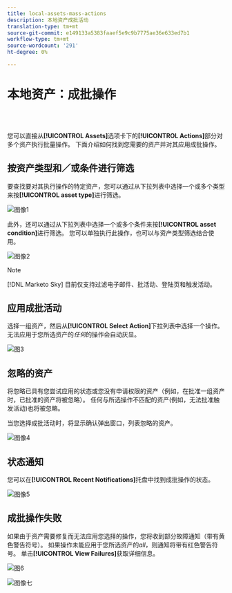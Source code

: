 ```yaml
---
title: local-assets-mass-actions
description: 本地资产成批活动
translation-type: tm+mt
source-git-commit: e149133a5383faaef5e9c9b7775ae36e633ed7b1
workflow-type: tm+mt
source-wordcount: '291'
ht-degree: 0%

---
```



# 本地资产：成批操作

<br> 

您可以直接从&#x200B;**[!UICONTROL Assets]**&#x200B;选项卡下的&#x200B;**[!UICONTROL Actions]**&#x200B;部分对多个资产执行批量操作。 下面介绍如何找到您需要的资产并对其应用成批操作。

## 按资产类型和／或条件进行筛选

要查找要对其执行操作的特定资产，您可以通过从下拉列表中选择一个或多个类型来按&#x200B;**[!UICONTROL asset type]**&#x200B;进行筛选。

![图像1](/help/sky/assets/programs/local-assets-mass-actions/local-assets-mass-actions-1.png)

此外，还可以通过从下拉列表中选择一个或多个条件来按&#x200B;**[!UICONTROL asset condition]**&#x200B;进行筛选。 您可以单独执行此操作，也可以与资产类型筛选结合使用。

![图像2](/help/sky/assets/programs/local-assets-mass-actions/local-assets-mass-actions-2.png)

>[!NOTE]
>
>[!DNL Marketo Sky] 目前仅支持过滤电子邮件、批活动、登陆页和触发活动。

## 应用成批活动

选择一组资产，然后从&#x200B;**[!UICONTROL Select Action]**&#x200B;下拉列表中选择一个操作。 无法应用于您所选资产的&#x200B;_任何_&#x200B;的操作会自动灰显。

![图3](/help/sky/assets/programs/local-assets-mass-actions/local-assets-mass-actions-3.png)

## 忽略的资产

将忽略已具有您尝试应用的状态或您没有申请权限的资产（例如，在批准一组资产时，已批准的资产将被忽略）。 任何与所选操作不匹配的资产(例如，无法批准触发活动)也将被忽略。

当您选择成批活动时，将显示确认弹出窗口，列表忽略的资产。

![图像4](/help/sky/assets/programs/local-assets-mass-actions/local-assets-mass-actions-4.png)

## 状态通知

您可以在&#x200B;**[!UICONTROL Recent Notifications]**&#x200B;托盘中找到成批操作的状态。

![图像5](/help/sky/assets/programs/local-assets-mass-actions/local-assets-mass-actions-5.png)

## 成批操作失败

如果由于资产需要修复而无法应用您选择的操作，您将收到部分故障通知（带有黄色警告符号）。 如果操作未能应用于您所选资产的&#x200B;_all_，则通知将带有红色警告符号。 单击&#x200B;**[!UICONTROL View Failures]**&#x200B;获取详细信息。

![图6](/help/sky/assets/programs/local-assets-mass-actions/local-assets-mass-actions-6.png)

![图像七](/help/sky/assets/programs/local-assets-mass-actions/local-assets-mass-actions-7.png)
